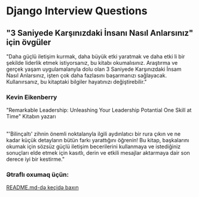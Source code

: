 # Django Interview Questions

## "3 Saniyede Karşınızdaki İnsanı Nasıl Anlarsınız" için övgüler
"Daha güçlü iletişim kurmak, daha büyük etki yaratmak ve daha etki­ li bir şekilde liderlik etmek istiyorsanız, bu kitabı okumalısınız. Araştır­ma ve gerçek yaşam uygulamalanyla dolu olan 3 Saniyede Karşınızdaki İnsam Nasıl Anlarsınız, işten çok daha fazlasını başarmanızı sağlayacak. Kullanırsanız, bu kitaptaki bilgiler hayatınızı değiştirebilir."
### Kevin Eikenberry
"Remarkable Leadership: Unleashing Your Leadership Potantial One Skill at Time" Kitabın yazarı
##   
"'Bilinçaltı' zihnin önemli noktalanyla ilgili aydınlatıcı bir rura çıkın ve ne kadar küçük detayların bütün farkı yarattığını öğrenin! Bu kitap, başkalarını okumak için sözsüz güçlü iletişim becerilerini kullanmaya ve istediğiniz sonuçları elde etmek için kasıtlı, derin ve etkili mesajlar aktarmaya dair son derece iyi bir kestirme."
### Ətraflı oxumaq üçün:
[README.md-də keçidə baxın](#django-nun-kontekst-prosessorlar%C4%B1n%C4%B1n-m%C9%99qs%C9%99dini-izah-edin)


